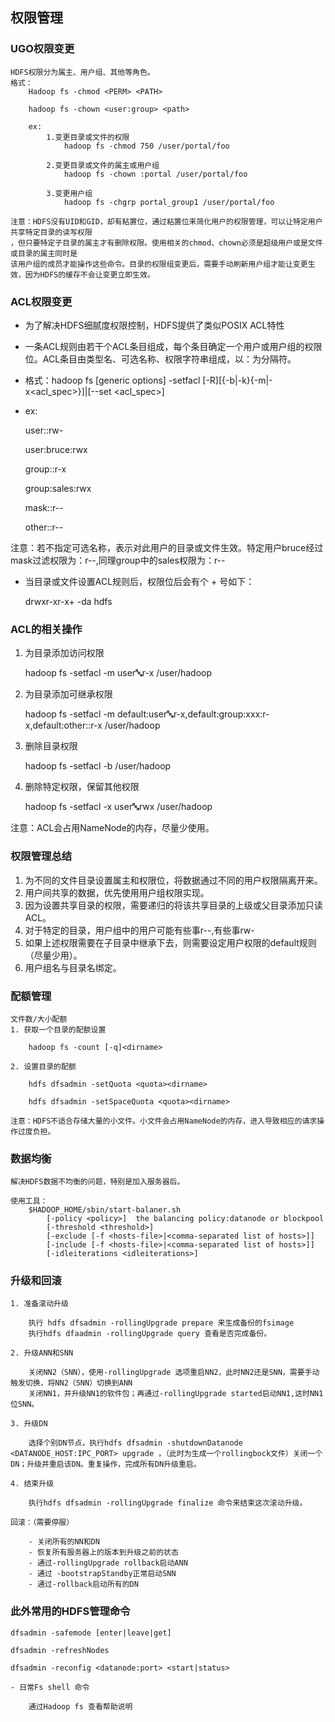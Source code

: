 ## 权限管理
### UGO权限变更
	HDFS权限分为属主、用户组、其他等角色。
	格式：
		Hadoop fs -chmod <PERM> <PATH>
		
		hadoop fs -chown <user:group> <path>

		ex:
			1.变更目录或文件的权限
				hadoop fs -chmod 750 /user/portal/foo
				
			2.变更目录或文件的属主或用户组
				hadoop fs -chown :portal /user/portal/foo
				
			3.变更用户组
				hadoop fs -chgrp portal_group1 /user/portal/foo

	注意：HDFS没有UID和GID，却有粘置位，通过粘置位来简化用户的权限管理，可以让特定用户共享特定目录的读写权限
	，但只要特定子目录的属主才有删除权限。使用相关的chmod、chown必须是超级用户或是文件或目录的属主同时是
	该用户组的成员才能操作这些命令。目录的权限组变更后，需要手动刷新用户组才能让变更生效，因为HDFS的缓存不会让变更立即生效。

### ACL权限变更
- 为了解决HDFS细腻度权限控制，HDFS提供了类似POSIX ACL特性

- 一条ACL规则由若干个ACL条目组成，每个条目确定一个用户或用户组的权限位。ACL条目由类型名、可选名称、权限字符串组成，以：为分隔符。

- 格式：hadoop fs [generic options] -setfacl [-R][{-b|-k}{-m|-x<acl_spec>}<path>]|[--set <acl_spec><path>]

- ex:

	user::rw-

	user:bruce:rwx
	
	group::r-x

	group:sales:rwx

	mask::r--

	other::r--
	
注意：若不指定可选名称，表示对此用户的目录或文件生效。特定用户bruce经过mask过滤权限为：r--,同理group中的sales权限为：r--

- 当目录或文件设置ACL规则后，权限位后会有个 + 号如下：

	drwxr-xr-x+ -da hdfs

### ACL的相关操作

1. 为目录添加访问权限
	
	hadoop fs -setfacl -m user:abc:r-x /user/hadoop

2. 为目录添加可继承权限

	hadoop fs -setfacl -m default:user:abc:r-x,default:group:xxx:r-x,default:other::r-x /user/hadoop

3. 删除目录权限

	hadoop fs -setfacl -b /user/hadoop

4. 删除特定权限，保留其他权限

	hadoop fs -setfacl -x user:abc:rwx /user/hadoop

注意：ACL会占用NameNode的内存，尽量少使用。

### 权限管理总结

1. 为不同的文件目录设置属主和权限位，将数据通过不同的用户权限隔离开来。
2. 用户间共享的数据，优先使用用户组权限实现。
3. 因为设置共享目录的权限，需要递归的将该共享目录的上级或父目录添加只读ACL。
4. 对于特定的目录，用户组中的用户可能有些事r--,有些事rw-
5. 如果上述权限需要在子目录中继承下去，则需要设定用户权限的default规则（尽量少用）。
6. 用户组名与目录名绑定。

### 配额管理
	文件数/大小配额
	1. 获取一个目录的配额设置
		
		hadoop fs -count [-q]<dirname>

	2. 设置目录的配额

		hdfs dfsadmin -setQuota <quota><dirname>
		
		hdfs dfsadmin -setSpaceQuota <quota><dirname>

	注意：HDFS不适合存储大量的小文件。小文件会占用NameNode的内存，进入导致相应的请求操作过度负担。

### 数据均衡
	解决HDFS数据不均衡的问题，特别是加入服务器后。

	使用工具：
		$HADOOP_HOME/sbin/start-balaner.sh
			[-policy <policy>]  the balancing policy:datanode or blockpool
			[-threshold <threshold>]
			[-exclude [-f <hosts-file>|<comma-separated list of hosts>]]
			[-include [-f <hosts-file>|<comma-separated list of hosts>]]
			[-idleiterations <idleiterations>]

### 升级和回滚
	1. 准备滚动升级

		执行 hdfs dfsadmin -rollingUpgrade prepare 来生成备份的fsimage
		执行hdfs dfaadmin -rollingUpgrade query 查看是否完成备份。

	2. 升级ANN和SNN

		关闭NN2（SNN），使用-rollingUpgrade 选项重启NN2，此时NN2还是SNN，需要手动触发切换，将NN2（SNN）切换到ANN
		关闭NN1，并升级NN1的软件包；再通过-rollingUpgrade started启动NN1,这时NN1位SNN。

	3. 升级DN

		选择个别DN节点，执行hdfs dfsadmin -shutdownDatanode <DATANODE_HOST:IPC_PORT> upgrade ，（此时为生成一个rollingbock文件）关闭一个DN；升级并重启该DN。重复操作，完成所有DN升级重启。

	4. 结束升级
	
		执行hdfs dfsadmin -rollingUpgrade finalize 命令来结束这次滚动升级。

	回滚：（需要停服）
		
		- 关闭所有的NN和DN
		- 恢复所有服务器上的版本到升级之前的状态
		- 通过-rollingUpgrade rollback启动ANN
		- 通过 -bootstrapStandby正常启动SNN
		- 通过-rollback启动所有的DN

### 此外常用的HDFS管理命令
	
	dfsadmin -safemode [enter|leave|get]

	dfsadmin -refreshNodes

	dfsadmin -reconfig <datanode:port> <start|status>

	- 日常Fs shell 命令
		
		通过Hadoop fs 查看帮助说明

